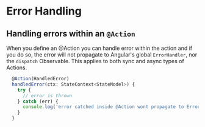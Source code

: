 # Error Handling

## Handling errors within an `@Action`

When you define an @Action you can handle error within the action and if you do so, the error will not propagate to Angular's global `ErrorHandler`, nor the `dispatch` Observable. This applies to both sync and async types of Actions.

```ts
  @Action(HandledError)
  handledError(ctx: StateContext<StateModel>) {
    try {
      // error is thrown
    } catch (err) {
      console.log('error catched inside @Action wont propagate to ErrorHandler or dispatch subscription')
    }
  }
```

